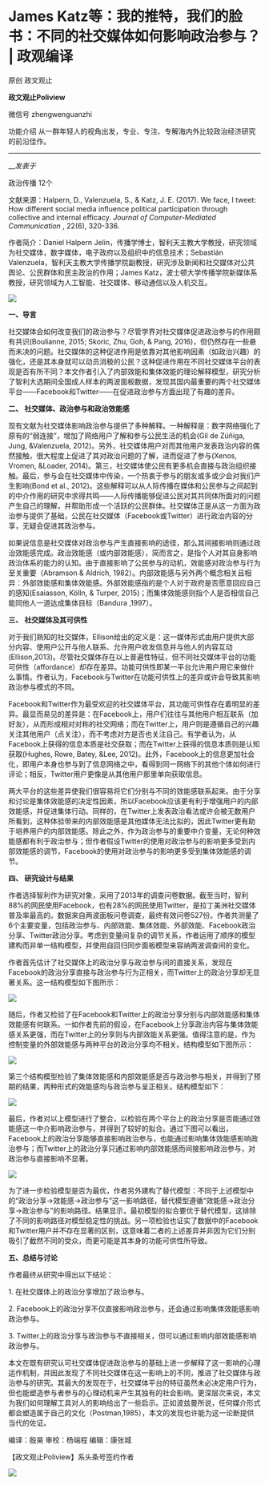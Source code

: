 

#  James Katz等：我的推特，我们的脸书：不同的社交媒体如何影响政治参与？ | 政观编译

原创 政文观止 

**政文观止Poliview** 

微信号 zhengwenguanzhi

功能介绍 从一群年轻人的视角出发，专业、专注、专解海内外比较政治经济研究的前沿佳作。

____

___发表于_

政治传播 12个

文献来源：Halpern, D., Valenzuela, S., & Katz, J. E. (2017). We face, I tweet: How
different social media influence political participation through collective
and internal efficacy. _Journal of Computer-Mediated Communication_ , 22(6),
320-336.

  

作者简介：Daniel Halpern
Jelin，传播学博士，智利天主教大学教授，研究领域为社交媒体，数字媒体，电子政府以及组织中的信息技术；Sebastián
Valenzuela，智利天主教大学传播学院副教授，研究涉及新闻和社交媒体对公共舆论、公民群体和民主政治的作用；James
Katz，波士顿大学传播学院新媒体系教授，研究领域为人工智能、社交媒体、移动通信以及人机交互。

  

![](/images/335/2.jpeg)

  

  
  

  

  

  

 **一、导言**  

  

社交媒体会如何改变我们的政治参与？尽管学界对社交媒体促进政治参与的作用颇有共识(Boulianne, 2015; Skoric, Zhu, Goh, &
Pang,
2016)，但仍然存在一些悬而未决的问题。社交媒体的这种促进作用是依靠对其他影响因素（如政治兴趣）的强化，还是其本身就可以动员消极的公民？这种促进作用在不同社交媒体平台的表现是否有所不同？本文作者引入了内部效能和集体效能的理论解释模型，研究分析了智利大选期间全国成人样本的两波面板数据，发现其国内最重要的两个社交媒体平台——Facebook和Twitter——在促进政治参与方面出现了有趣的差异。

  

  

 **二、** **社交媒体、政治参与和政治效能感**

  

现有文献为社交媒体影响政治参与提供了多种解释。一种解释是：数字网络强化了原有的“弱连接”，增加了网络用户了解和参与公民生活的机会(Gil de
Zúñiga, Jung, &Valenzuela,
2012)。另外，社交媒体用户对而其他用户发表政治内容的偶然接触，很大程度上促进了其对政治问题的了解，进而促进了参与(Xenos, Vromen,
&Loader,
2014)。第三，社交媒体使公民有更多机会直接与政治组织接触。最后，参与会在社交媒体中传染，一个热衷于参与的朋友或多或少会对我们产生影响(Bond et
al.,
2012)。这些解释可以从人际传播在媒体和公民参与之间起到的中介作用的研究中求得共鸣——人际传播能够促进公民对其共同体所面对的问题产生自己的理解，并帮助形成一个活跃的公民群体。社交媒体正是从这一方面为政治参与提供了基础，公民在社交媒体（Facebook或Twitter）进行政治内容的分享，无疑会促进其政治参与。

  

如果说信息是社交媒体对政治参与产生直接影响的途径，那么其间接影响则通过政治效能感完成。政治效能感（或内部效能感），简而言之，是指个人对其自身影响政治体系的能力的认知。由于直接影响了公民参与的动机，效能感对政治参与行为至关重要（Abramson
& Aldrich,
1982）。内部效能感与另外两个概念相关且相异：外部效能感和集体效能感。外部效能感指的是个人对于政府是否愿意回应自己的感知(Esaiasson,
Kölln, & Turper, 2015)；而集体效能感则指个人是否相信自己能同他人一道达成集体目标（Bandura ,1997）。

  

  

 **三、** **社交媒体及其可供性**

  

对于我们熟知的社交媒体，Ellison给出的定义是：这一媒体形式由用户提供大部分内容、使用户公开与他人联系、允许用户收发信息并与他人的内容互动(Ellison,2013)。尽管社交媒体存在以上普遍性特征，但不同社交媒体平台的功能可供性（affordance）却存在差异。功能可供性即某一平台允许用户用它来做什么事情。作者认为，Facebook与Twitter在功能可供性上的差异或许会导致其影响政治参与模式的不同。  

  

Facebook和Twitter作为最受欢迎的社交媒体平台，其功能可供性存在着明显的差异。最显而易见的差异是：在Facebook上，用户们往往与其他用户相互联系（加好友），从而形成相对对称的社交网络；而在Twitter上，用户则是遵循自己的兴趣关注其他用户（点关注），而不考虑对方是否也关注自己。有学者认为，从Facebook上获得的信息本质是社交获取；而在Twitter上获得的信息本质则是认知获取(Hughes,
Rowe, Batey, &Lee,
2012)。此外，Facebook上的信息更加社会化，即用户本身也参与到了信息网络之中，看得到同一网络下的其他个体如何进行评论；相反，Twitter用户更像是从其他用户那里单向获取信息。

  

两大平台的这些差异使我们很容易将它们分别与不同的效能感联系起来。由于分享和讨论是集体效能感的决定性因素，所以Facebook应该更有利于增强用户的内部效能感，并促进集体行动。同样的，在Twitter上发表政治看法或许会被无数用户所看到，这种体验带来的内部效能感是其他媒体无法比拟的，因此Twitter更有助于培养用户的内部效能感。除此之外，作为政治参与的重要中介变量，无论何种效能感都有利于政治参与；但作者假设Twitter的使用对政治参与的影响更多受到内部效能感的调节，Facebook的使用对政治参与的影响更多受到集体效能感的调节。

  

  

 **四、** **研究设计与结果**

  

作者选择智利作为研究对象，采用了2013年的调查问卷数据。截至当时，智利88%的网民使用Facebook，也有28%的网民使用Twitter，是拉丁美洲社交媒体普及率最高的。数据来自两波面板问卷调查，最终有效问卷527份。作者共测量了6个主要变量，包括政治参与、内部效能、集体效能、外部效能、Facebook政治分享、Twitter政治分享。考虑到变量间复杂的调节关系，作者运用了顺序的模型建构而非单一结构模型，并使用自回归同步面板模型来容纳两波调查间的变化。

  

作者首先估计了社交媒体上的政治分享与政治参与间的直接关系，发现在Facebook的政治分享直接与政治参与行为正相关，而Twitter上的政治分享却无显著关系。这一结构模型如下图所示：

![](/images/335/3.png)

随后，作者又检验了在Facebook和Twitter上的政治分享分别与内部效能感和集体效能感有何联系。一如作者先前的假设，在Facebook上分享政治内容与集体效能感关系更强，而在Twitter上的分享则与内部效能关系更强。值得注意的是，作为控制变量的外部效能感与两种平台的政治分享均不相关。结构模型如下图所示：

![](/images/335/4.png)

第三个结构模型检验了集体效能感和内部效能感是否与政治参与相关，并得到了预期的结果，两种形式的效能感均与政治参与呈正相关。结构模型如下：

![](/images/335/5.png)

最后，作者对以上模型进行了整合，以检验在两个平台上的政治分享是否能通过效能感这一中介影响政治参与，并得到了较好的拟合。通过下图可以看出，
Facebook上的政治分享能够直接影响政治参与，也能通过影响集体效能感影响政治参与；而Twitter上的政治分享只通过影响内部效能感而间接影响政治参与，对政治参与直接影响不显著。

![](/images/335/6.png)

为了进一步检验模型是否为最优，作者另外建构了替代模型：不同于上述模型中的“政治分享→效能感→政治参与”这一影响路径，替代模型遵循“效能感→政治分享→政治参与”的影响路径。结果显示，最初模型的拟合要优于替代模型，这排除了不同的影响路径对模型稳定性的挑战。另一项检验也证实了数据中的Facebook和Twitter用户并不存在显著的区别，这意味着二者的上述差异并非因为它们分别吸引了截然不同的受众，而更可能是其本身的功能可供性所导致。

  

  

 **五、总结与讨论**

  

作者最终从研究中得出以下结论：  

1\. 在社交媒体上的政治分享增加了政治参与。

2\. Facebook上的政治分享不仅直接影响政治参与，还会通过影响集体效能感影响政治参与。

3\. Twitter上的政治分享与政治参与不直接相关，但可以通过影响内部效能感影响政治参与。

  

本文在既有研究认可社交媒体促进政治参与的基础上进一步解释了这一影响的心理运作机制，并因此发现了不同社交媒体在这一影响上的不同，推进了社交媒体与政治参与的研究。其最大的发现在于，社交媒体平台的特征虽然未必决定用户行为，但也能塑造参与者参与的心理动机来产生其独有的社会影响。更深层次来说，本文为我们如何理解工具对人的影响给出了一些启示。正如波兹曼所说，任何媒介形式都会塑造属于自己的文化（Postman,1985），本文的发现也许能为这一论断提供当代的佐证。

  

  

编译：殷昊 审校：杨端程 编辑：康张城

【政文观止Poliview】系头条号签约作者

  

![](/images/335/7.jpeg)

  

